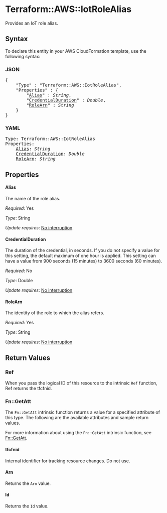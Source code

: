 # Terraform::AWS::IotRoleAlias

Provides an IoT role alias.

## Syntax

To declare this entity in your AWS CloudFormation template, use the following syntax:

### JSON

<pre>
{
    "Type" : "Terraform::AWS::IotRoleAlias",
    "Properties" : {
        "<a href="#alias" title="Alias">Alias</a>" : <i>String</i>,
        "<a href="#credentialduration" title="CredentialDuration">CredentialDuration</a>" : <i>Double</i>,
        "<a href="#rolearn" title="RoleArn">RoleArn</a>" : <i>String</i>
    }
}
</pre>

### YAML

<pre>
Type: Terraform::AWS::IotRoleAlias
Properties:
    <a href="#alias" title="Alias">Alias</a>: <i>String</i>
    <a href="#credentialduration" title="CredentialDuration">CredentialDuration</a>: <i>Double</i>
    <a href="#rolearn" title="RoleArn">RoleArn</a>: <i>String</i>
</pre>

## Properties

#### Alias

The name of the role alias.

_Required_: Yes

_Type_: String

_Update requires_: [No interruption](https://docs.aws.amazon.com/AWSCloudFormation/latest/UserGuide/using-cfn-updating-stacks-update-behaviors.html#update-no-interrupt)

#### CredentialDuration

The duration of the credential, in seconds. If you do not specify a value for this setting, the default maximum of one hour is applied. This setting can have a value from 900 seconds (15 minutes) to 3600 seconds (60 minutes).

_Required_: No

_Type_: Double

_Update requires_: [No interruption](https://docs.aws.amazon.com/AWSCloudFormation/latest/UserGuide/using-cfn-updating-stacks-update-behaviors.html#update-no-interrupt)

#### RoleArn

The identity of the role to which the alias refers.

_Required_: Yes

_Type_: String

_Update requires_: [No interruption](https://docs.aws.amazon.com/AWSCloudFormation/latest/UserGuide/using-cfn-updating-stacks-update-behaviors.html#update-no-interrupt)

## Return Values

### Ref

When you pass the logical ID of this resource to the intrinsic `Ref` function, Ref returns the tfcfnid.

### Fn::GetAtt

The `Fn::GetAtt` intrinsic function returns a value for a specified attribute of this type. The following are the available attributes and sample return values.

For more information about using the `Fn::GetAtt` intrinsic function, see [Fn::GetAtt](https://docs.aws.amazon.com/AWSCloudFormation/latest/UserGuide/intrinsic-function-reference-getatt.html).

#### tfcfnid

Internal identifier for tracking resource changes. Do not use.

#### Arn

Returns the <code>Arn</code> value.

#### Id

Returns the <code>Id</code> value.

